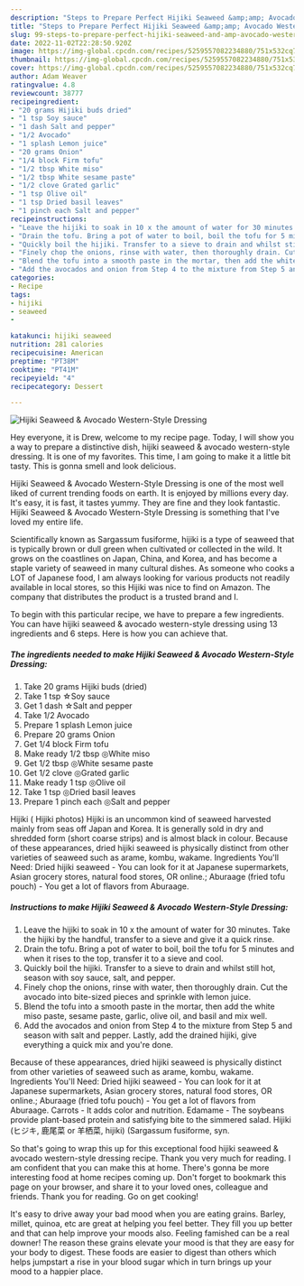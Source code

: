 ```yaml
---
description: "Steps to Prepare Perfect Hijiki Seaweed &amp;amp; Avocado Western-Style Dressing"
title: "Steps to Prepare Perfect Hijiki Seaweed &amp;amp; Avocado Western-Style Dressing"
slug: 99-steps-to-prepare-perfect-hijiki-seaweed-and-amp-avocado-western-style-dressing
date: 2022-11-02T22:28:50.920Z
image: https://img-global.cpcdn.com/recipes/5259557082234880/751x532cq70/hijiki-seaweed-avocado-western-style-dressing-recipe-main-photo.jpg
thumbnail: https://img-global.cpcdn.com/recipes/5259557082234880/751x532cq70/hijiki-seaweed-avocado-western-style-dressing-recipe-main-photo.jpg
cover: https://img-global.cpcdn.com/recipes/5259557082234880/751x532cq70/hijiki-seaweed-avocado-western-style-dressing-recipe-main-photo.jpg
author: Adam Weaver
ratingvalue: 4.8
reviewcount: 38777
recipeingredient:
- "20 grams Hijiki buds dried"
- "1 tsp Soy sauce"
- "1 dash Salt and pepper"
- "1/2 Avocado"
- "1 splash Lemon juice"
- "20 grams Onion"
- "1/4 block Firm tofu"
- "1/2 tbsp White miso"
- "1/2 tbsp White sesame paste"
- "1/2 clove Grated garlic"
- "1 tsp Olive oil"
- "1 tsp Dried basil leaves"
- "1 pinch each Salt and pepper"
recipeinstructions:
- "Leave the hijiki to soak in 10 x the amount of water for 30 minutes. Take the hijiki by the handful, transfer to a sieve and give it a quick rinse."
- "Drain the tofu. Bring a pot of water to boil, boil the tofu for 5 minutes and when it rises to the top, transfer it to a sieve and cool."
- "Quickly boil the hijiki. Transfer to a sieve to drain and whilst still hot, season with soy sauce, salt, and pepper."
- "Finely chop the onions, rinse with water, then thoroughly drain. Cut the avocado into bite-sized pieces and sprinkle with lemon juice."
- "Blend the tofu into a smooth paste in the mortar, then add the white miso paste, sesame paste, garlic, olive oil, and basil and mix well."
- "Add the avocados and onion from Step 4 to the mixture from Step 5 and season with salt and pepper. Lastly, add the drained hijiki, give everything a quick mix and you&#39;re done."
categories:
- Recipe
tags:
- hijiki
- seaweed
- 

katakunci: hijiki seaweed  
nutrition: 281 calories
recipecuisine: American
preptime: "PT38M"
cooktime: "PT41M"
recipeyield: "4"
recipecategory: Dessert

---
```



![Hijiki Seaweed &amp; Avocado Western-Style Dressing](https://img-global.cpcdn.com/recipes/5259557082234880/751x532cq70/hijiki-seaweed-avocado-western-style-dressing-recipe-main-photo.jpg)

Hey everyone, it is Drew, welcome to my recipe page. Today, I will show you a way to prepare a distinctive dish, hijiki seaweed &amp; avocado western-style dressing. It is one of my favorites. This time, I am going to make it a little bit tasty. This is gonna smell and look delicious.

Hijiki Seaweed &amp; Avocado Western-Style Dressing is one of the most well liked of current trending foods on earth. It is enjoyed by millions every day. It's easy, it is fast, it tastes yummy. They are fine and they look fantastic. Hijiki Seaweed &amp; Avocado Western-Style Dressing is something that I've loved my entire life.

Scientifically known as Sargassum fusiforme, hijiki is a type of seaweed that is typically brown or dull green when cultivated or collected in the wild. It grows on the coastlines on Japan, China, and Korea, and has become a staple variety of seaweed in many cultural dishes. As someone who cooks a LOT of Japanese food, I am always looking for various products not readily available in local stores, so this Hijiki was nice to find on Amazon. The company that distributes the product is a trusted brand and I.


To begin with this particular recipe, we have to prepare a few ingredients. You can have hijiki seaweed &amp; avocado western-style dressing using 13 ingredients and 6 steps. Here is how you can achieve that.

<!--inarticleads1-->

##### The ingredients needed to make Hijiki Seaweed &amp; Avocado Western-Style Dressing:

1. Take 20 grams Hijiki buds (dried)
1. Take 1 tsp ☆Soy sauce
1. Get 1 dash ☆Salt and pepper
1. Take 1/2 Avocado
1. Prepare 1 splash Lemon juice
1. Prepare 20 grams Onion
1. Get 1/4 block Firm tofu
1. Make ready 1/2 tbsp ◎White miso
1. Get 1/2 tbsp ◎White sesame paste
1. Get 1/2 clove ◎Grated garlic
1. Make ready 1 tsp ◎Olive oil
1. Take 1 tsp ◎Dried basil leaves
1. Prepare 1 pinch each ◎Salt and pepper


Hijiki ( Hijiki photos) Hijiki is an uncommon kind of seaweed harvested mainly from seas off Japan and Korea. It is generally sold in dry and shredded form (short coarse strips) and is almost black in colour. Because of these appearances, dried hijiki seaweed is physically distinct from other varieties of seaweed such as arame, kombu, wakame. Ingredients You&#39;ll Need: Dried hijiki seaweed - You can look for it at Japanese supermarkets, Asian grocery stores, natural food stores, OR online.; Aburaage (fried tofu pouch) - You get a lot of flavors from Aburaage. 

<!--inarticleads2-->

##### Instructions to make Hijiki Seaweed &amp; Avocado Western-Style Dressing:

1. Leave the hijiki to soak in 10 x the amount of water for 30 minutes. Take the hijiki by the handful, transfer to a sieve and give it a quick rinse.
1. Drain the tofu. Bring a pot of water to boil, boil the tofu for 5 minutes and when it rises to the top, transfer it to a sieve and cool.
1. Quickly boil the hijiki. Transfer to a sieve to drain and whilst still hot, season with soy sauce, salt, and pepper.
1. Finely chop the onions, rinse with water, then thoroughly drain. Cut the avocado into bite-sized pieces and sprinkle with lemon juice.
1. Blend the tofu into a smooth paste in the mortar, then add the white miso paste, sesame paste, garlic, olive oil, and basil and mix well.
1. Add the avocados and onion from Step 4 to the mixture from Step 5 and season with salt and pepper. Lastly, add the drained hijiki, give everything a quick mix and you&#39;re done.


Because of these appearances, dried hijiki seaweed is physically distinct from other varieties of seaweed such as arame, kombu, wakame. Ingredients You&#39;ll Need: Dried hijiki seaweed - You can look for it at Japanese supermarkets, Asian grocery stores, natural food stores, OR online.; Aburaage (fried tofu pouch) - You get a lot of flavors from Aburaage. Carrots - It adds color and nutrition. Edamame - The soybeans provide plant-based protein and satisfying bite to the simmered salad. Hijiki (ヒジキ, 鹿尾菜 or 羊栖菜, hijiki) (Sargassum fusiforme, syn. 

So that's going to wrap this up for this exceptional food hijiki seaweed &amp; avocado western-style dressing recipe. Thank you very much for reading. I am confident that you can make this at home. There's gonna be more interesting food at home recipes coming up. Don't forget to bookmark this page on your browser, and share it to your loved ones, colleague and friends. Thank you for reading. Go on get cooking!

It's easy to drive away your bad mood when you are eating grains. Barley, millet, quinoa, etc are great at helping you feel better. They fill you up better and that can help improve your moods also. Feeling famished can be a real downer! The reason these grains elevate your mood is that they are easy for your body to digest. These foods are easier to digest than others which helps jumpstart a rise in your blood sugar which in turn brings up your mood to a happier place.
